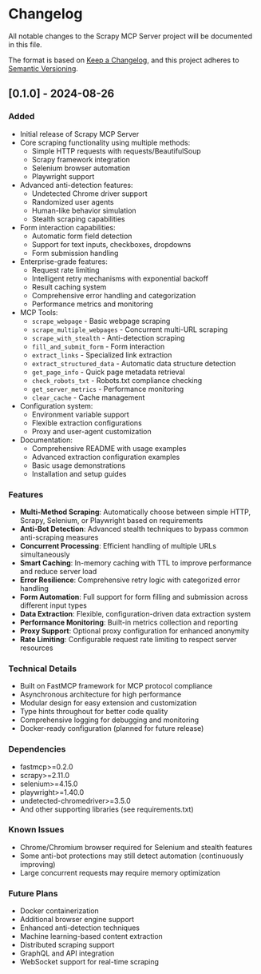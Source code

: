 # Changelog

All notable changes to the Scrapy MCP Server project will be documented in this file.

The format is based on [Keep a Changelog](https://keepachangelog.com/en/1.0.0/),
and this project adheres to [Semantic Versioning](https://semver.org/spec/v2.0.0.html).

## [0.1.0] - 2024-08-26

### Added

- Initial release of Scrapy MCP Server
- Core scraping functionality using multiple methods:
  - Simple HTTP requests with requests/BeautifulSoup
  - Scrapy framework integration
  - Selenium browser automation
  - Playwright support
- Advanced anti-detection features:
  - Undetected Chrome driver support
  - Randomized user agents
  - Human-like behavior simulation
  - Stealth scraping capabilities
- Form interaction capabilities:
  - Automatic form field detection
  - Support for text inputs, checkboxes, dropdowns
  - Form submission handling
- Enterprise-grade features:
  - Request rate limiting
  - Intelligent retry mechanisms with exponential backoff
  - Result caching system
  - Comprehensive error handling and categorization
  - Performance metrics and monitoring
- MCP Tools:
  - `scrape_webpage` - Basic webpage scraping
  - `scrape_multiple_webpages` - Concurrent multi-URL scraping
  - `scrape_with_stealth` - Anti-detection scraping
  - `fill_and_submit_form` - Form interaction
  - `extract_links` - Specialized link extraction
  - `extract_structured_data` - Automatic data structure detection
  - `get_page_info` - Quick page metadata retrieval
  - `check_robots_txt` - Robots.txt compliance checking
  - `get_server_metrics` - Performance monitoring
  - `clear_cache` - Cache management
- Configuration system:
  - Environment variable support
  - Flexible extraction configurations
  - Proxy and user-agent customization
- Documentation:
  - Comprehensive README with usage examples
  - Advanced extraction configuration examples
  - Basic usage demonstrations
  - Installation and setup guides

### Features

- **Multi-Method Scraping**: Automatically choose between simple HTTP, Scrapy, Selenium, or Playwright based on requirements
- **Anti-Bot Detection**: Advanced stealth techniques to bypass common anti-scraping measures
- **Concurrent Processing**: Efficient handling of multiple URLs simultaneously
- **Smart Caching**: In-memory caching with TTL to improve performance and reduce server load
- **Error Resilience**: Comprehensive retry logic with categorized error handling
- **Form Automation**: Full support for form filling and submission across different input types
- **Data Extraction**: Flexible, configuration-driven data extraction system
- **Performance Monitoring**: Built-in metrics collection and reporting
- **Proxy Support**: Optional proxy configuration for enhanced anonymity
- **Rate Limiting**: Configurable request rate limiting to respect server resources

### Technical Details

- Built on FastMCP framework for MCP protocol compliance
- Asynchronous architecture for high performance
- Modular design for easy extension and customization
- Type hints throughout for better code quality
- Comprehensive logging for debugging and monitoring
- Docker-ready configuration (planned for future release)

### Dependencies

- fastmcp>=0.2.0
- scrapy>=2.11.0
- selenium>=4.15.0
- playwright>=1.40.0
- undetected-chromedriver>=3.5.0
- And other supporting libraries (see requirements.txt)

### Known Issues

- Chrome/Chromium browser required for Selenium and stealth features
- Some anti-bot protections may still detect automation (continuously improving)
- Large concurrent requests may require memory optimization

### Future Plans

- Docker containerization
- Additional browser engine support
- Enhanced anti-detection techniques
- Machine learning-based content extraction
- Distributed scraping support
- GraphQL and API integration
- WebSocket support for real-time scraping
